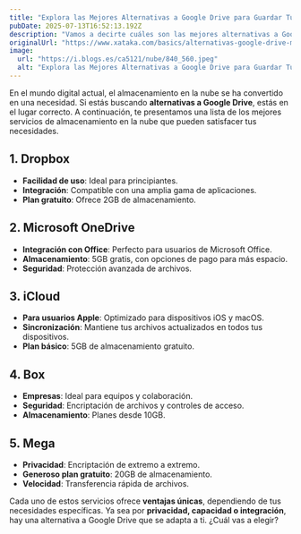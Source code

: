 ```yaml
---
title: "Explora las Mejores Alternativas a Google Drive para Guardar Tus Archivos en la Nube"
pubDate: 2025-07-13T16:52:13.192Z
description: "Vamos a decirte cuáles son las mejores alternativas a Google Drive, de forma que si quieres irte del servicio de almacenamiento en la nube de Google sepas de..."
originalUrl: "https://www.xataka.com/basics/alternativas-google-drive-mejores-servicios-almacenamiento-nube-para-tus-archivos"
image:
  url: "https://i.blogs.es/ca5121/nube/840_560.jpeg"
  alt: "Explora las Mejores Alternativas a Google Drive para Guardar Tus Archivos en la Nube"
---
```


En el mundo digital actual, el almacenamiento en la nube se ha convertido en una necesidad. Si estás buscando **alternativas a Google Drive**, estás en el lugar correcto. A continuación, te presentamos una lista de los mejores servicios de almacenamiento en la nube que pueden satisfacer tus necesidades.

## **1. Dropbox**
- **Facilidad de uso**: Ideal para principiantes.
- **Integración**: Compatible con una amplia gama de aplicaciones.
- **Plan gratuito**: Ofrece 2GB de almacenamiento.

## **2. Microsoft OneDrive**
- **Integración con Office**: Perfecto para usuarios de Microsoft Office.
- **Almacenamiento**: 5GB gratis, con opciones de pago para más espacio.
- **Seguridad**: Protección avanzada de archivos.

## **3. iCloud**
- **Para usuarios Apple**: Optimizado para dispositivos iOS y macOS.
- **Sincronización**: Mantiene tus archivos actualizados en todos tus dispositivos.
- **Plan básico**: 5GB de almacenamiento gratuito.

## **4. Box**
- **Empresas**: Ideal para equipos y colaboración.
- **Seguridad**: Encriptación de archivos y controles de acceso.
- **Almacenamiento**: Planes desde 10GB.

## **5. Mega**
- **Privacidad**: Encriptación de extremo a extremo.
- **Generoso plan gratuito**: 20GB de almacenamiento.
- **Velocidad**: Transferencia rápida de archivos.

Cada uno de estos servicios ofrece **ventajas únicas**, dependiendo de tus necesidades específicas. Ya sea por **privacidad, capacidad o integración**, hay una alternativa a Google Drive que se adapta a ti. ¿Cuál vas a elegir?